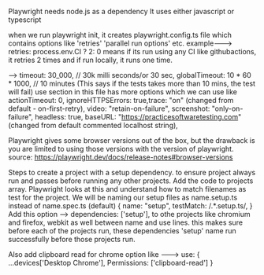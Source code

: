 Playwright needs node.js as a dependency
It uses either javascript or typescript

when we run playwright init, it creates playwright.config.ts file which contains options like 'retries' 'parallel run options' etc.
example---> retries: process.env.CI ? 2: 0 means if its run using any CI like githubactions, it retries 2 times and if run locally, it runs one time.

-->   timeout: 30_000, // 30k milli seconds/or 30 sec,  globalTimeout: 10 * 60 * 1000, // 10 minutes (This says if the tests takes more than 10 mins, the test will fail)
use section in this file has more options which we can use like actionTimeout: 0, ignoreHTTPSErrors: true,trace: "on" (changed from default - on-first-retry),    video: "retain-on-failure",
    screenshot: "only-on-failure",    headless: true,     baseURL: "https://practicesoftwaretesting.com" (changed from default commented localhost string),

Playwright gives some browser versions out of the box, but the drawback is you are limited to using those versions with the version of playwright. source: https://playwright.dev/docs/release-notes#browser-versions

Steps to create a project with a setup dependency. to ensure project always run and passes before running any other projects. Add the code to projects array. Playwright looks at this and understand how to match filenames as test for the project. We will be naming our setup files as name.setup.ts instead of name.spec.ts (default)
    {
      name: "setup",
      testMatch: /.*\.setup\.ts/,
    }
Add this option --> dependencies: ['setup'], to othe projects like chromium and firefox, webkit as well between name and use lines. this makes sure before each of the projects run, these dependencies 'setup' name run successfully before those projects run.

Also add clipboard read for chrome option like ---> use: { ...devices['Desktop Chrome'], Permissions: ['clipboard-read'] }


